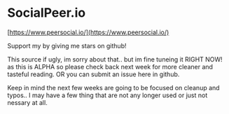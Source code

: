 # SocialPeer.io

[https://www.peersocial.io/](https://www.peersocial.io/)

Support my by giving me stars on github!

This source if ugly, im sorry about that.. but im fine tuneing it RIGHT NOW! as this is ALPHA so please check back next week for more cleaner and tasteful reading. OR  you can submit an issue here in github.

Keep in mind the next few weeks are going to be focused on cleanup and typos.. I may have a few thing that are not any longer used or just not nessary at all.
